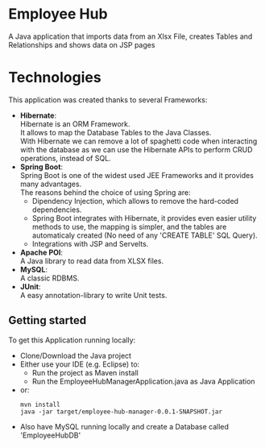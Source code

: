 # Employee Hub
A Java application that imports data from an Xlsx File, creates Tables and Relationships and shows data on JSP pages

# Technologies
This application was created thanks to several Frameworks:
  - **Hibernate**:  
  Hibernate is an ORM Framework.  
  It allows to map the Database Tables to the Java Classes.  
  With Hibernate we can remove a lot of spaghetti code when interacting with the database as we can use the Hibernate APIs to perform CRUD operations, instead of SQL.
  - **Spring Boot**:  
  Spring Boot is one of the widest used JEE Frameworks and it provides many advantages.  
  The reasons behind the choice of using Spring are:
    - Dipendency Injection, which allows to remove the hard-coded dependencies.  
    - Spring Boot integrates with Hibernate, it provides even easier utility methods to use, the mapping is simpler, and the tables are automaticaly created (No need of any 'CREATE TABLE' SQL Query).
    - Integrations with JSP and Servelts.
  - **Apache POI**:  
  A Java library to read data from XLSX files.
  - **MySQL**:  
  A classic RDBMS.
  - **JUnit**:  
  A easy annotation-library to write Unit tests.

## Getting started
To get this Application running locally:

  - Clone/Download the Java project
  - Either use your IDE (e.g. Eclipse) to:
    - Run the project as Maven install 
    - Run the EmployeeHubManagerApplication.java as Java Application
  - or:
    ```
    mvn install
    java -jar target/employee-hub-manager-0.0.1-SNAPSHOT.jar
    ```
  - Also have MySQL running locally and create a Database called 'EmployeeHubDB'
